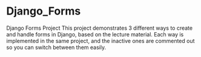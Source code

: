 # Django_Forms
Django Forms Project  This project demonstrates 3 different ways to create and handle forms in Django, based on the lecture material. Each way is implemented in the same project, and the inactive ones are commented out so you can switch between them easily.
